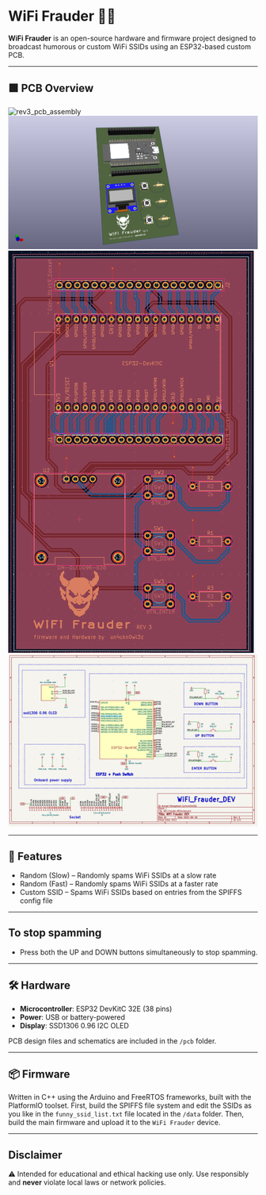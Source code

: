 # WiFi Frauder 🚨📡

**WiFi Frauder** is an open-source hardware and firmware project designed to broadcast humorous or custom WiFi SSIDs using an ESP32-based custom PCB.

---

## 🟩 PCB Overview

![rev3_pcb_assembly](screenshot/rev3_pcb_assembly.jpeg)
![3d](screenshot/3d.png)
![pcb](screenshot/pcb.png)
![schema](screenshot/schema.png)

---

## 🔧 Features

- Random (Slow) – Randomly spams WiFi SSIDs at a slow rate
- Random (Fast) – Randomly spams WiFi SSIDs at a faster rate
- Custom SSID – Spams WiFi SSIDs based on entries from the SPIFFS config file

---

## To stop spamming
- Press both the UP and DOWN buttons simultaneously to stop spamming.

---

## 🛠️ Hardware

- **Microcontroller**: ESP32 DevKitC 32E (38 pins)
- **Power**: USB or battery-powered
- **Display**: SSD1306 0.96 I2C OLED

PCB design files and schematics are included in the `/pcb` folder.

---

## 📦 Firmware

Written in C++ using the Arduino and FreeRTOS frameworks, built with the PlatformIO toolset.
First, build the SPIFFS file system and edit the SSIDs as you like in the `funny_ssid_list.txt` file located in the `/data` folder.
Then, build the main firmware and upload it to the `WiFi Frauder` device.

---
## Disclaimer

⚠️ Intended for educational and ethical hacking use only. Use responsibly and **never** violate local laws or network policies.
